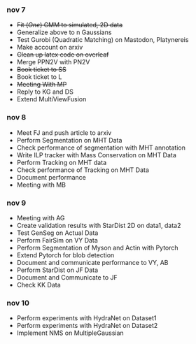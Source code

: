 ### nov 7 
* ~~Fit (*One*) GMM to simulated, 2D data~~ 
* Generalize above to n Gaussians
* Test Gurobi (Quadratic Matching) on Mastodon, Platynereis 
* Make account on arxiv
* ~~Clean up latex code on overleaf~~
* Merge PPN2V with PN2V
* ~~Book ticket to SS~~
* Book ticket to L
* ~~Meeting With MP~~
* Reply to KG and DS
* Extend MultiViewFusion

### nov 8
* Meet FJ and push article to arxiv
* Perform Segmentation on MHT Data
* Check performance of segmentation with MHT annotation
* Write ILP tracker with Mass Conservation on MHT Data
* Perform Tracking on MHT data
* Check performance of Tracking on MHT Data
* Document performance
* Meeting with MB

### nov 9
* Meeting with AG
* Create validation results with StarDist 2D on data1, data2
* Test GenSeg on Actual Data
* Perform FairSim on VY Data
* Perform Segmentation of Myson and Actin with Pytorch
* Extend Pytorch for blob detection
* Document and communicate performance to VY, AB
* Perform StarDist on JF Data
* Document and Communicate to JF
* Check KK Data

### nov 10
* Perform experiments with HydraNet on Dataset1
* Perform experiments with HydraNet on Dataset2
* Implement NMS on MultipleGaussian





